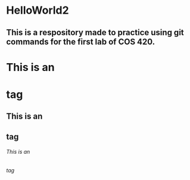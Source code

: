 # HelloWorld2

## This is a respository made to practice using git commands for the first lab of COS 420.


# This is an <h1> tag
## This is an <h2> tag
###### This is an <h6> tag
  
